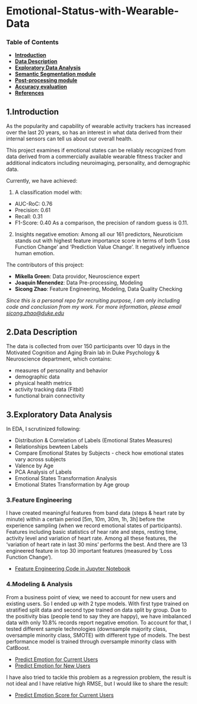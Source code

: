 # Emotional-Status-with-Wearable-Data

### Table of Contents
+ [**Introduction**](#introduction)
+ [**Data Description**](#data)
+ [**Exploratory Data Analysis**](#EDA)
+ [**Semantic Segmentation module**](#Semantic-Segmentation-module)
+ [**Post-processing module**](#Post-processing-module)
+ [**Accuracy evaluation**](#Accuracy-evaluation)
+ [**References**](#references)

<h2 id="introduction">1.Introduction</h2>

As the popularity and capability of wearable activity trackers has increased over the last 20 years, so has an interest in what data derived from their internal sensors can tell us about our overall health. 

This project examines if emotional states can be reliably recognized from data derived from a commercially available wearable fitness tracker and additional indicators including neuroimaging, personality, and demographic data. 

Currently, we have achieved:

1. A classification model with:
* AUC-RoC: 0.76
* Precision: 0.61
* Recall: 0.31
* F1-Score: 0.40
As a comparison, the precision of random guess is 0.11.

2. Insights negative emotion: Among all our 161 predictors, Neuroticism stands out with highest feature importance score in terms of both ‘Loss Function Change’ and ‘Prediction Value Change’. It negatively influence human emotion.


The contributors of this project:
* **Mikella Green**: Data providor, Neuroscience expert
* **Joaquin Menendez**: Data Pre-processing, Modeling
* **Sicong Zhao**: Feature Engineering, Modeling, Data Quality Checking

*Since this is a personal repo for recruiting purpose, I am only including code and conclusion from my work. For more information, please email sicong.zhao@duke.edu*

<h2 id="data">2.Data Description</h2>
The data is collected from over 150 participants over 10 days in the Motivated Cognition and Aging Brain lab in Duke Psychology & Neuroscience department, which contains:

* measures of personality and behavior
* demographic data
* physical health metrics
* activity tracking data (Fitbit)
* functional brain connectivity

<h2 id="eda">3.Exploratory Data Analysis</h2>

In EDA, I scrutinized following:
* Distribution & Correlation of Labels (Emotional States Measures)
* Relationships bewteen Labels
* Compare Emotional States by Subjects - check how emotional states vary across subjects
* Valence by Age
* PCA Analysis of Labels
* Emotional States Transformation Analysis
* Emotional States Transformation by Age group

### 3.Feature Engineering
I have created meaningful features from band data (steps & heart rate by minute) within a certain period [5m, 10m, 30m, 1h, 3h] before the experience sampling (when we record emotional states of participants). Features including basic statistics of hear rate and steps, resting time, activity level and variation of heart rate. Among all these features, the ‘variation of heart rate in last 30 mins’ performs the best. And there are 13 engineered feature in top 30 important features (measured by ‘Loss Function Change’).
* [Feature Engineering Code in Jupyter Notebook](https://github.com/RyC37/Emotional-Status-with-Wearable-Data/blob/master/Pre-processing-and-feature-engineering.ipynb)


### 4.Modeling & Analysis
From a business point of view, we need to account for new users and existing users. So I ended up with 2 type models. With first type trained on stratified split data and second type trained on data split by group. Due to the positivity bias (people tend to say they are happy), we have imbalanced data with only 10.8% records report negative emotion. To account for that, I tested different sample technologies (downsample majority class, oversample minority class, SMOTE) with different type of models. The best performance model is trained through oversample minority class with CatBoost.
* [Predict Emotion for Current Users](https://github.com/RyC37/Emotional-Status-with-Wearable-Data/blob/master/Predict_Positive_or_Negative_Emotion_for_Current_User.ipynb)
* [Predict Emotion for New Users](https://github.com/RyC37/Emotional-Status-with-Wearable-Data/blob/master/Predict_Positive_or_Negative_Emotion_for_New_User.ipynb)

I have also tried to tackle this problem as a regression problem, the result is not ideal and I have relative high RMSE, but I would like to share the result:
* [Predict Emotion Score for Current Users](https://github.com/RyC37/Emotional-Status-with-Wearable-Data/blob/master/Predict_Valence_Score_for_Current_Users.ipynb)
